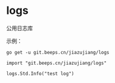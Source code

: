 # logs

公用日志库


示例：

```
go get -u git.beeps.cn/jiazujiang/logs

import "git.beeps.cn/jiazujiang/logs"

logs.Std.Info("test log")
```

